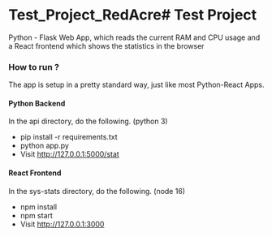 # Test_Project_RedAcre# Test Project

Python - Flask Web App, which reads the current RAM and CPU usage and a React frontend which shows the statistics in the browser

### How to run ?
The app is setup in a pretty standard way, just like most Python-React Apps.
#### Python Backend
In the api directory, do the following. (python 3)
- pip install -r requirements.txt
- python app.py
- Visit http://127.0.0.1:5000/stat
#### React Frontend
In the sys-stats directory, do the following. (node 16)
- npm install
- npm start
- Visit http://127.0.0.1:3000
